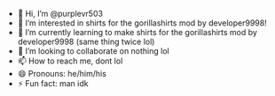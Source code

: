 - 👋 Hi, I’m @purplevr503
- 👀 I’m interested in shirts for the gorillashirts mod by developer9998!
- 🌱 I’m currently learning to make shirts for the gorillashirts mod by developer9998 (same thing twice lol)
- 💞️ I’m looking to collaborate on nothing lol
- 📫 How to reach me, dont lol
- 😄 Pronouns: he/him/his
- ⚡ Fun fact: man idk

<!---
purplevr503/purplevr503 is a ✨ special ✨ repository because its `README.md` (this file) appears on your GitHub profile.
You can click the Preview link to take a look at your changes.
--->
